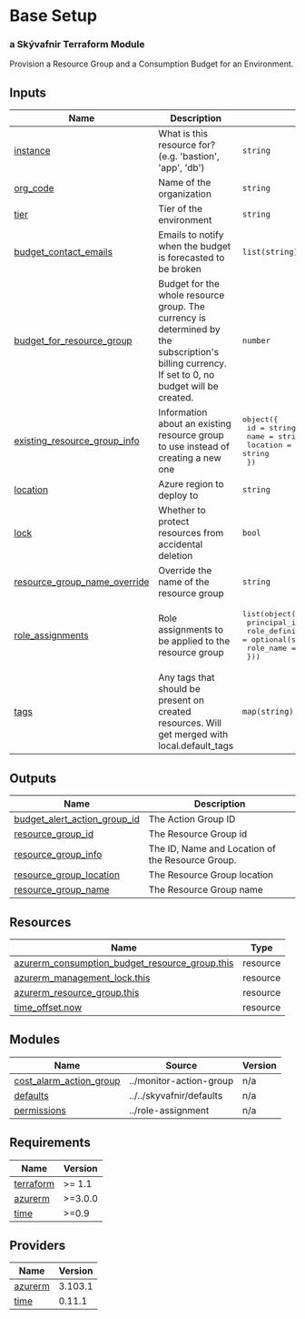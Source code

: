# Base Setup

### a Skývafnir Terraform Module

Provision a Resource Group and a Consumption Budget for an Environment.

<!-- TERRAFORM_DOCS_BLOCK -->


## Inputs

| Name | Description | Type | Default | Required |
|------|-------------|------|---------|:--------:|
| <a name="input_instance"></a> [instance](#input\_instance) | What is this resource for? (e.g. 'bastion', 'app', 'db') | `string` | n/a | yes |
| <a name="input_org_code"></a> [org\_code](#input\_org\_code) | Name of the organization | `string` | n/a | yes |
| <a name="input_tier"></a> [tier](#input\_tier) | Tier of the environment | `string` | n/a | yes |
| <a name="input_budget_contact_emails"></a> [budget\_contact\_emails](#input\_budget\_contact\_emails) | Emails to notify when the budget is forecasted to be broken | `list(string)` | `null` | no |
| <a name="input_budget_for_resource_group"></a> [budget\_for\_resource\_group](#input\_budget\_for\_resource\_group) | Budget for the whole resource group. The currency is determined by the subscription's billing currency.<br>  If set to 0, no budget will be created. | `number` | `0` | no |
| <a name="input_existing_resource_group_info"></a> [existing\_resource\_group\_info](#input\_existing\_resource\_group\_info) | Information about an existing resource group to use instead of creating a new one | <pre>object({<br>    id       = string<br>    name     = string<br>    location = string<br>  })</pre> | `null` | no |
| <a name="input_location"></a> [location](#input\_location) | Azure region to deploy to | `string` | `"northeurope"` | no |
| <a name="input_lock"></a> [lock](#input\_lock) | Whether to protect resources from accidental deletion | `bool` | `false` | no |
| <a name="input_resource_group_name_override"></a> [resource\_group\_name\_override](#input\_resource\_group\_name\_override) | Override the name of the resource group | `string` | `null` | no |
| <a name="input_role_assignments"></a> [role\_assignments](#input\_role\_assignments) | Role assignments to be applied to the resource group | <pre>list(object({<br>    principal_id       = string<br>    role_definition_id = optional(string)<br>    role_name          = optional(string)<br>  }))</pre> | `null` | no |
| <a name="input_tags"></a> [tags](#input\_tags) | Any tags that should be present on created resources. Will get merged with local.default\_tags | `map(string)` | `{}` | no |

## Outputs

| Name | Description |
|------|-------------|
| <a name="output_budget_alert_action_group_id"></a> [budget\_alert\_action\_group\_id](#output\_budget\_alert\_action\_group\_id) | The Action Group ID |
| <a name="output_resource_group_id"></a> [resource\_group\_id](#output\_resource\_group\_id) | The Resource Group id |
| <a name="output_resource_group_info"></a> [resource\_group\_info](#output\_resource\_group\_info) | The ID, Name and Location of the Resource Group. |
| <a name="output_resource_group_location"></a> [resource\_group\_location](#output\_resource\_group\_location) | The Resource Group location |
| <a name="output_resource_group_name"></a> [resource\_group\_name](#output\_resource\_group\_name) | The Resource Group name |

## Resources

| Name | Type |
|------|------|
| [azurerm_consumption_budget_resource_group.this](https://registry.terraform.io/providers/hashicorp/azurerm/latest/docs/resources/consumption_budget_resource_group) | resource |
| [azurerm_management_lock.this](https://registry.terraform.io/providers/hashicorp/azurerm/latest/docs/resources/management_lock) | resource |
| [azurerm_resource_group.this](https://registry.terraform.io/providers/hashicorp/azurerm/latest/docs/resources/resource_group) | resource |
| [time_offset.now](https://registry.terraform.io/providers/hashicorp/time/latest/docs/resources/offset) | resource |

## Modules

| Name | Source | Version |
|------|--------|---------|
| <a name="module_cost_alarm_action_group"></a> [cost\_alarm\_action\_group](#module\_cost\_alarm\_action\_group) | ../monitor-action-group | n/a |
| <a name="module_defaults"></a> [defaults](#module\_defaults) | ../../skyvafnir/defaults | n/a |
| <a name="module_permissions"></a> [permissions](#module\_permissions) | ../role-assignment | n/a |

## Requirements

| Name | Version |
|------|---------|
| <a name="requirement_terraform"></a> [terraform](#requirement\_terraform) | >= 1.1 |
| <a name="requirement_azurerm"></a> [azurerm](#requirement\_azurerm) | >=3.0.0 |
| <a name="requirement_time"></a> [time](#requirement\_time) | >=0.9 |

## Providers

| Name | Version |
|------|---------|
| <a name="provider_azurerm"></a> [azurerm](#provider\_azurerm) | 3.103.1 |
| <a name="provider_time"></a> [time](#provider\_time) | 0.11.1 |

<!-- /TERRAFORM_DOCS_BLOCK -->

<!--
```
# Module scaffolded via skyvafnir-module-template
Author: skyvafnir 
```
-->
